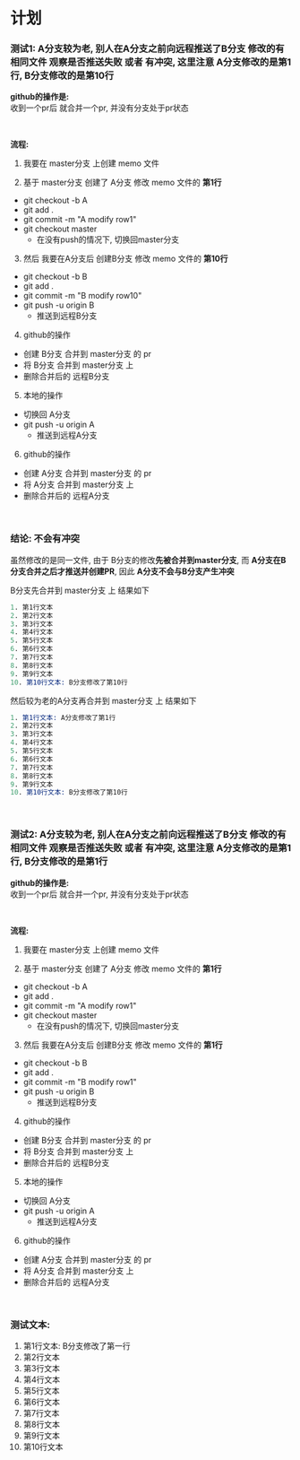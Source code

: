 # 计划

### 测试1: A分支较为老, 别人在A分支之前向远程推送了B分支 修改的有相同文件 观察是否推送失败 或者 有冲突, 这里注意 A分支修改的是第1行, B分支修改的是第10行

**github的操作是:**  
收到一个pr后 就合并一个pr, 并没有分支处于pr状态

<br>

**流程:**  
1. 我要在 master分支 上创建 memo 文件

2. 基于 master分支 创建了 A分支 修改 memo 文件的 **第1行**
  - git checkout -b A
  - git add .
  - git commit -m "A modify row1"
  - git checkout master
    - 在没有push的情况下, 切换回master分支

3. 然后 我要在A分支后 创建B分支 修改 memo 文件的 **第10行**
  - git checkout -b B
  - git add .
  - git commit -m "B modify row10"
  - git push -u origin B
    - 推送到远程B分支

4. github的操作
  - 创建 B分支 合并到 master分支 的 pr
  - 将 B分支 合并到 master分支 上
  - 删除合并后的 远程B分支

5. 本地的操作
  - 切换回 A分支
  - git push -u origin A
    - 推送到远程A分支

6. github的操作
  - 创建 A分支 合并到 master分支 的 pr
  - 将 A分支 合并到 master分支 上
  - 删除合并后的 远程A分支

<br>

### 结论: 不会有冲突
虽然修改的是同一文件, 由于 B分支的修改**先被合并到master分支**, 而 **A分支在B分支合并之后才推送并创建PR**, 因此 **A分支不会与B分支产生冲突**

B分支先合并到 master分支 上 结果如下
```s
1. 第1行文本
2. 第2行文本
3. 第3行文本
4. 第4行文本
5. 第5行文本
6. 第6行文本
7. 第7行文本
8. 第8行文本
9. 第9行文本
10. 第10行文本: B分支修改了第10行
```

然后较为老的A分支再合并到 master分支 上 结果如下
```s
1. 第1行文本: A分支修改了第1行
2. 第2行文本
3. 第3行文本
4. 第4行文本
5. 第5行文本
6. 第6行文本
7. 第7行文本
8. 第8行文本
9. 第9行文本
10. 第10行文本: B分支修改了第10行
```

<br>

### 测试2: A分支较为老, 别人在A分支之前向远程推送了B分支 修改的有相同文件 观察是否推送失败 或者 有冲突, 这里注意 A分支修改的是第1行, B分支修改的是第1行

**github的操作是:**  
收到一个pr后 就合并一个pr, 并没有分支处于pr状态

<br>

**流程:**  
1. 我要在 master分支 上创建 memo 文件

2. 基于 master分支 创建了 A分支 修改 memo 文件的 **第1行**
  - git checkout -b A
  - git add .
  - git commit -m "A modify row1"
  - git checkout master
    - 在没有push的情况下, 切换回master分支

3. 然后 我要在A分支后 创建B分支 修改 memo 文件的 **第1行**
  - git checkout -b B
  - git add .
  - git commit -m "B modify row1"
  - git push -u origin B
    - 推送到远程B分支

4. github的操作
  - 创建 B分支 合并到 master分支 的 pr
  - 将 B分支 合并到 master分支 上
  - 删除合并后的 远程B分支

5. 本地的操作
  - 切换回 A分支
  - git push -u origin A
    - 推送到远程A分支

6. github的操作
  - 创建 A分支 合并到 master分支 的 pr
  - 将 A分支 合并到 master分支 上
  - 删除合并后的 远程A分支

<br>

### 测试文本:
1. 第1行文本: B分支修改了第一行
2. 第2行文本
3. 第3行文本
4. 第4行文本
5. 第5行文本
6. 第6行文本
7. 第7行文本
8. 第8行文本
9. 第9行文本
10. 第10行文本